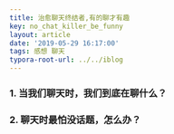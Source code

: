 ```yaml
---
title: 治愈聊天终结者,有的聊才有趣
key: no_chat_killer_be_funny
layout: article
date: '2019-05-29 16:17:00'
tags: 感想 聊天
typora-root-url: ../../iblog
---
```


### 1. 当我们聊天时，我们到底在聊什么？

### 2. 聊天时最怕没话题，怎么办？

